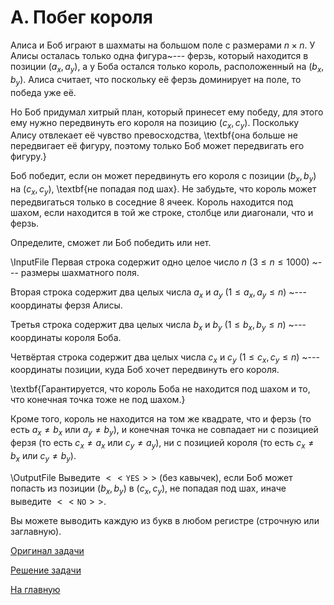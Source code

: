 <h1> A. Побег короля </h1>

Алиса и Боб играют в шахматы на большом поле с размерами $n \times n$. У Алисы осталась только одна фигура~--- ферзь, который находится в позиции $(a_x, a_y)$, а у Боба остался только король, расположенный на $(b_x, b_y)$. Алиса считает, что поскольку её ферзь доминирует на поле, то победа уже её.

Но Боб придумал хитрый план, который принесет ему победу, для этого ему нужно передвинуть его короля на позицию $(c_x, c_y)$. Поскольку Алису отвлекает её чувство превосходства, \textbf{она больше не передвигает её фигуру, поэтому только Боб может передвигать его фигуру.}

Боб победит, если он может передвинуть его короля с позиции $(b_x, b_y)$ на $(c_x, c_y)$, \textbf{не попадая под шах}. Не забудьте, что король может передвигаться только в соседние $8$ ячеек. Король находится под шахом, если находится в той же строке, столбце или диагонали, что и ферзь.

Определите, сможет ли Боб победить или нет.

\InputFile
Первая строка содержит одно целое число $n$ ($3 \leq n \leq 1000$) ~--- размеры шахматного поля.

Вторая строка содержит два целых числа $a_x$ и $a_y$ ($1 \leq a_x, a_y \leq n$) ~--- координаты ферзя Алисы.

Третья строка содержит два целых числа $b_x$ и $b_y$ ($1 \leq b_x, b_y \leq n$) ~--- координаты короля Боба.

Четвёртая строка содержит два целых числа $c_x$ и $c_y$ ($1 \leq c_x, c_y \leq n$) ~--- координаты позиции, куда Боб хочет передвинуть его короля.

\textbf{Гарантируется, что король Боба не находится под шахом и то, что конечная точка тоже не под шахом.}

Кроме того, король не находится на том же квадрате, что и ферзь (то есть  $a_x \neq b_x$ или $a_y \neq b_y$), и конечная точка не совпадает ни с позицией ферзя (то есть $c_x \neq a_x$ или $c_y \neq a_y$), ни с позицией короля (то есть $c_x \neq b_x$ или $c_y \neq b_y$).

\OutputFile
Выведите $<<\texttt{YES}>>$ (без кавычек), если Боб может попасть из позиции $(b_x, b_y)$ в $(c_x, c_y)$, не попадая под шах, иначе выведите $<<\texttt{NO}>>$.

Вы можете выводить каждую из букв в любом регистре (строчную или заглавную).


[Оригинал задачи](https://codeforces.com/contest/1033/problem/A)

[Решение задачи](Solution_A.md)

[На главную](README.md)

